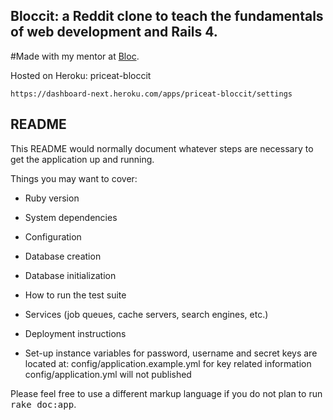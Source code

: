 ## Bloccit: a Reddit clone to teach the fundamentals of web development and Rails 4.

#Made with my mentor at [Bloc](http://bloc.io).

Hosted on Heroku:
priceat-bloccit

```
https://dashboard-next.heroku.com/apps/priceat-bloccit/settings
```

## README

This README would normally document whatever steps are necessary to get the
application up and running.

Things you may want to cover:

* Ruby version

* System dependencies

* Configuration

* Database creation

* Database initialization

* How to run the test suite

* Services (job queues, cache servers, search engines, etc.)

* Deployment instructions

* Set-up
instance variables for password, username and secret keys are located at: config/application.example.yml for key related information
config/application.yml will not published 




Please feel free to use a different markup language if you do not plan to run
<tt>rake doc:app</tt>.
